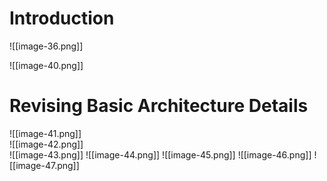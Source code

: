 # Introduction

![[image-36.png]]

![[image-40.png]]

# Revising Basic Architecture Details

![[image-41.png]]  
![[image-42.png]]  
![[image-43.png]]
![[image-44.png]]
![[image-45.png]]
![[image-46.png]]
![[image-47.png]]